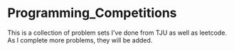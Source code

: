 # Programming_Competitions
This is a collection of problem sets I've done from TJU as well as leetcode. As I complete more problems, they will be added.
